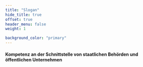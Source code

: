 ```yaml
---
title: "Slogan"
hide_title: true
offset: true
header_menu: false
weight: 1

background_color: "primary"
---
```

#### Kompetenz an der Schnittstelle von staatlichen Behörden und öffentlichen Unternehmen

